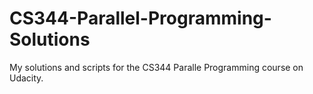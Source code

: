 # CS344-Parallel-Programming-Solutions

My solutions and scripts for the CS344 Paralle Programming course on Udacity.
